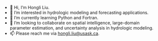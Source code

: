 - 👋 Hi, I’m Hongli Liu.
- 👀 I’m interested in hydrologic modeling and forecasting applications.
- 🌱 I’m currently learning Python and Fortran.
- 💞️ I’m looking to collaborate on spatial intelligence, large-domain parameter estimation, and uncertainty analysis in hydrologic modeling.
- 📫 Please reach me via hongli.liu@usask.ca.

<!---
h294liu/h294liu is a ✨ special ✨ repository because its `README.md` (this file) appears on your GitHub profile.
You can click the Preview link to take a look at your changes.
--->
